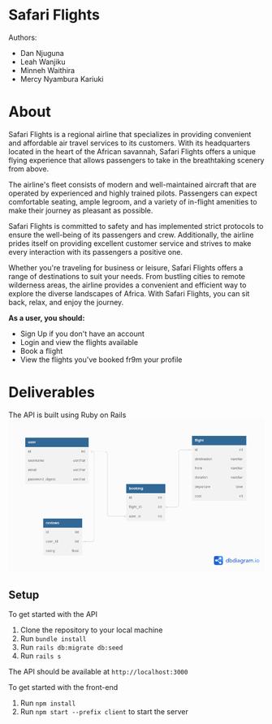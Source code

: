 # Safari Flights

Authors: 
- Dan Njuguna
- Leah Wanjiku
- Minneh Waithira
- Mercy Nyambura Kariuki

# About
 
Safari Flights is a regional airline that specializes in providing convenient and affordable air travel services to its customers. With its headquarters located in the heart of the African savannah, Safari Flights offers a unique flying experience that allows passengers to take in the breathtaking scenery from above. 
 
The airline's fleet consists of modern and well-maintained aircraft that are operated by experienced and highly trained pilots. Passengers can expect comfortable seating, ample legroom, and a variety of in-flight amenities to make their journey as pleasant as possible. 
 
Safari Flights is committed to safety and has implemented strict protocols to ensure the well-being of its passengers and crew. Additionally, the airline prides itself on providing excellent customer service and strives to make every interaction with its passengers a positive one. 
 
Whether you're traveling for business or leisure, Safari Flights offers a range of destinations to suit your needs. From bustling cities to remote wilderness areas, the airline provides a convenient and efficient way to explore the diverse landscapes of Africa. With Safari Flights, you can sit back, relax, and enjoy the journey.

<strong>As a user, you should: </strong>
- Sign Up if you don't have an account
- Login and view the flights available
- Book a flight
- View the flights you've booked fr9m your profile

# Deliverables

The API is built using Ruby on Rails
![demo](models.png)

## Setup

To get started with the API
1. Clone the repository to your local machine
2. Run <code>bundle install</code>
3. Run <code>rails db:migrate db:seed </code>
4. Run <code>rails s </code>

The API should be available at <code>http://localhost:3000</code>

To get started with the front-end
1. Run <code>npm install</code>
2. Run <code>npm start --prefix client</code> to start the server
